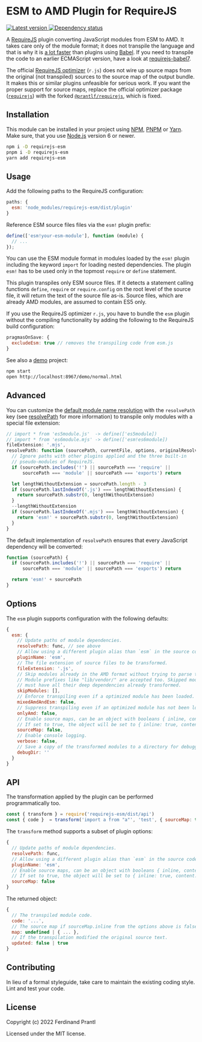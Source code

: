 # ESM to AMD Plugin for RequireJS

[![Latest version](https://img.shields.io/npm/v/requirejs-esm)
 ![Dependency status](https://img.shields.io/librariesio/release/npm/requirejs-esm)
](https://www.npmjs.com/package/requirejs-esm)

A [RequireJS] plugin converting JavaScript modules from ESM to AMD. It takes care only of the module format; it does not transpile the language and that is why it is [a lot faster] than plugins using [Babel]. If you need to transpile the code to an earlier ECMAScript version, have a look at [requirejs-babel7].

The official [RequireJS optimizer] (`r.js`) does not wire up source maps from the original (not transpiled) sources to the source map of the output bundle. It makes this or similar plugins unfeasible for serious work. If you want the proper support for source maps, replace the official optimizer package ([`requirejs`]) with the forked [`@prantlf/requirejs`], which is fixed.

## Installation

This module can be installed in your project using [NPM], [PNPM] or [Yarn]. Make sure, that you use [Node.js] version 6 or newer.

```sh
npm i -D requirejs-esm
pnpm i -D requirejs-esm
yarn add requirejs-esm
```

## Usage

Add the following paths to the RequireJS configuration:

```javascript
paths: {
  esm: 'node_modules/requirejs-esm/dist/plugin'
}
```

Reference ESM source files files via the `esm!` plugin prefix:

```javascript
define(['esm!your-esm-module'], function (module) {
  // ...
});
```

You can use the ESM module format in modules loaded by the `esm!` plugin including the keyword `import` for loading nested dependencies. The plugin `esm!` has to be used only in the topmost `require` or `define` statement.

This plugin transpiles only ESM source files. If it detects a statement calling functions `define`, `require` or `require.config` on the root level of the source file, it will return the text of the source file as-is. Source files, which are already AMD modules, are assumed to contain ES5 only.

If you use the RequireJS optimizer `r.js`, you have to bundle the `esm` plugin without the compiling functionality by adding the following to the RequireJS build configuration:

```js
pragmasOnSave: {
  excludeEsm: true // removes the transpiling code from esm.js
}
```

See also a [demo] project:

```sh
npm start
open http://localhost:8967/demo/normal.html
```

## Advanced

You can customize the [default module name resolution] with the `resolvePath` key (see [resolvePath] for more information) to transpile only modules with a special file extension:

```js
// import * from 'es5module.js'  -> define(['es5module])
// import * from 'es6module.mjs' -> define(['esm!es6module])
fileExtension: '.mjs',
resolvePath: function (sourcePath, currentFile, options, originalResolvePath) {
  // Ignore paths with other plugins applied and the three built-in
  // pseudo-modules of RequireJS.
  if (sourcePath.includes('!') || sourcePath === 'require' ||
      sourcePath === 'module' || sourcePath === 'exports') return

  let lengthWithoutExtension = sourcePath.length - 3
  if (sourcePath.lastIndexOf('.js') === lengthWithoutExtension) {
    return sourcePath.substr(0, lengthWithoutExtension)
  }
  --lengthWithoutExtension
  if (sourcePath.lastIndexOf('.mjs') === lengthWithoutExtension) {
    return 'esm!' + sourcePath.substr(0, lengthWithoutExtension)
  }
}
```

The default implementation of `resolvePath` ensures that every JavaScript dependency will be converted:

```js
function (sourcePath) {
  if (sourcePath.includes('!') || sourcePath === 'require' ||
      sourcePath === 'module' || sourcePath === 'exports') return

  return 'esm!' + sourcePath
}
```

## Options

The `esm` plugin supports configuration with the following defaults:

```js
{
  esm: {
    // Update paths of module dependencies.
    resolvePath: func, // see above
    // Allow using a different plugin alias than `esm` in the source code.
    pluginName: 'esm',
    // The file extension of source files to be transformed.
    fileExtension: '.js',
    // Skip modules already in the AMD format without trying to parse them.
    // Module prefixes like "lib/vendor/" are accepted too. Skipped modules
    // must have all their deep dependencies already transformed.
    skipModules: [],
    // Enforce transpiling even if a optimized module has been loaded.
    mixedAmdAndEsm: false,
    // Suppress transpiling even if an optimized module has not been loaded yet.
    onlyAmd: false,
    // Enable source maps, can be an object with booleans { inline, content }.
    // If set to true, the object will be set to { inline: true, content: true }.
    sourceMap: false,
    // Enable console logging.
    verbose: false,
    // Save a copy of the transformed modules to a directory for debugging purposes.
    debugDir: ''
  }
}
```

## API

The transformation applied by the plugin can be performed programmatically too.

```js
const { transform } = require('requirejs-esm/dist/api')
const { code }  = transform('import a from "a"', 'test', { sourceMap: true })
```

The `transform` method supports a subset of plugin options:

```js
{
  // Update paths of module dependencies.
  resolvePath: func,
  // Allow using a different plugin alias than `esm` in the source code.
  pluginName: 'esm',
  // Enable source maps, can be an object with booleans { inline, content }.
  // If set to true, the object will be set to { inline: true, content: true }.
  sourceMap: false
}
```

The returned object:

```js
{
  // The transpiled module code.
  code: '...',
  // The source map if sourceMap.inline from the options above is false.
  map: undefined | { ... },
  // If the transpilation modified the original source text.
  updated: false | true
}
```

## Contributing

In lieu of a formal styleguide, take care to maintain the existing coding style. Lint and test your code.

## License

Copyright (c) 2022 Ferdinand Prantl

Licensed under the MIT license.

[Babel]: https://babeljs.io/
[RequireJS]: http://requirejs.org
[RequireJS optimizer]: https://requirejs.org/docs/optimization.html
[requirejs-babel7]: https://www.npmjs.com/package/requirejs-babel7
[`requirejs`]: https://www.npmjs.com/package/requirejs
[`@prantlf/requirejs`]: https://www.npmjs.com/package/@prantlf/requirejs
[Node.js]: http://nodejs.org/
[NPM]: https://www.npmjs.com/
[PNPM]: https://pnpm.io/
[Yarn]: https://yarnpkg.com/
[demo]: https://github.com/prantlf/requirejs-esm/tree/master/demo
[default module name resolution]: https://github.com/prantlf/requirejs-esm/blob/master/src/resolve-path.js#L48
[resolvePath]: https://github.com/tleunen/babel-plugin-module-resolver/blob/master/DOCS.md#resolvepath
[a lot faster]: ./perf/README.md#readme
